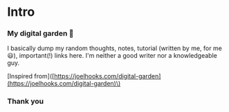 # Intro

### My digital garden 🌱

I basically dump my random thoughts, notes, tutorial \(written by me, for me 😃\), important\(!\) links here. I'm neither a good writer nor a knowledgeable guy. 

\[Inspired from\]\([https://joelhooks.com/digital-garden](https://joelhooks.com/digital-garden)\)

### Thank you

